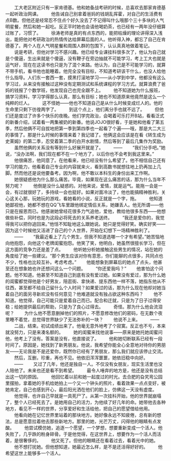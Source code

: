 　　工大老区附近只有一家肯德基。他和她备战考研的时候，总喜欢去那家肯德基一起听政治网课。
　　他告诫自己别拿着爸妈的钱胡乱挥霍，对自己的生活费有点B数。但他还是经常忍不住点个好久没去了不记得叫什么哦那个三十多块的人气明星餐，然后和她一起吃。反正平时她也会请他喝奶茶，也已经有一两年没仔细算过账了，习惯了。
　　徐涛老师是真的有点东西的，能把枯燥的理论讲得深入浅出，能把他对考研政治的热情传达给屏幕后面的人。他听得入神，都忘了自己在肯德基了。两个人在人气明星餐和周围人群的包围下，认认真真地做着笔记。
　　说是考研，但他对学习不感兴趣。他已经专业课挂科很多次了，他认为自己就是个傻逼，生出来就是个傻逼，没有鞭子在旁边抽就不可能学习，考上工大也就是运气好，现在在这读书也只是为了混个来路。他认为，自己是不可能学习的，就算不带手机，看书他也能睡着。他完全没有目标，不知道考研该干什么，也没人给他什么指导。人们东一套西一套，摸黑打滚地学习——从小学到中学，他都没有这么学习过，从来没有接触过这种没有定期测试和系统课程的学习方式。就算浪费了爸妈的钱报了个数学班，他发现自己也完全跟不上。
　　他不知道她为什么报班，搞学习资料，学习学得那么认真，那么有目标；她也不知道原来他竟然是这么一个纯粹的烂人。
　　这不怪她——他也不知道自己是从什么时候变成烂人的。他的生命里只剩下彷徨两字了。
　　到这个点上，他们离分手也就不远了。
　　但他们还是度过了许多个快乐的夜晚。他们学完政治，会喝着可乐打开B站，看看泛式的新番介绍，试着看一两集被奶的新番。他说JOJO很好看，于是她和他看了第五季，然后他俩不可自拔地把第一季到第四季也一起看了个遍——哦，那是大二大三的事情了。那是什么时候的事情来着？我记错了。他俩这会应该是在看《转生成为史莱姆》的第二季，忍受着第二季的白开水剧情，然后等到了最后几集作为奖励。
　　虽然他俩的关系没有等到什么好展开就是了。
　　——
　　“我们分手吧。”她说，“没办法啊，我们现在都不在一个地方了，以后你也不会考到我这里来。”
　　他很痛苦，他同意了。在他看来，他已经没有什么希望了。他不相信自己还有学习的能力，他看着自己专业的内容就来火，看到高数书就想往地上扔再加上几脚。然而他还是说他要备考。因为啊，他不敢以本科生的身份出来工作啊。
　　她很疑惑他为什么那么痛苦。毕竟，如果现在这么痛苦的话，那为什么当年不努力呢？
　　他倒是没什么疑惑的。对他来说，爱情，就是运气。能拖一会是一会，有过就很好了，多持续一会也挺好。如果对面冷淡了，他也能搞精神胜利，关心这关心那，玩她玩的游戏，看她看的小说，反正就是一个字，拖。
　　他知道她鄙视他，她都不想在QQ飞车里跟他绑定情侣关系，她嫌丢人。他无所谓——他只是在报恩而已。他感谢她曾经花很多力气追他，爱他，教给他很多东西——他想做些补偿，同时也是为这段必将死去的关系养老送终。
　　“我还是爱你的，我觉得我可以把你追回来。”他恬不知耻地这么跟她说。她只是觉得好笑。确实好笑——因为这个时候他又活进了自己的个人世界，开始在幻想下一场精神胜利了。
　　——
　　“我最近看上了几个男生，但我不知道选哪一个才有希望。”她苦恼地向他抱怨，向他这个老牌闺蜜抱怨。他笑了笑，他明白，她虽然很擅长学习，但在这方面的竞争力还是差了点。
　　他听她分析她接触这些男生的情况，站在她的角度给了她一些建议。“那个男生应该对你有意思，你们能聊的点很多，共同点也不少，性格也比较互补。考虑考虑。”
　　他能想象到屏幕后的她点了点头，他甚至还在想象她也许还想问这么一个问题。
　　“你还爱我吗？”
　　他害怕这个问题。他不知道。他甚至不知道自己到底有没有爱过她。如果没有爱过，那为什么她的闺蜜都觉得他是个好男友，陪逛街、拿快递、提东西他一样不落，她指东他从不往西，甚至都不给自己留什么个人时间？如果爱过的话，那为什么现在他却对她当着自己的面另寻新欢没有任何意见？他难道就没有独占欲这种东西吗？
　　他不知道。他觉得，自己可能只是爱着自己而已。配合和迁就，只是为了日子过得安稳；给她提供最后的帮助，只是为了良心过得去。
　　奇怪。那为什么他会流泪呢？
　　为什么他不愿意删掉他们的照片，不愿意修改他们的密码，在无数个夜里睡不着觉，总觉得世界缺少了无法弥补的一块？
　　他说不上来。
　　——
　　二战，结束。初试成绩出来了。他毫无意外地考了个寂寞。反正也不亏，本来就没努力，只是来凑名额的。
　　她的闺蜜来找他说事——原来是她托她闺蜜问他，他考上了没有。答案是没有，他直接说了。
　　他和她切断联系已经有一段时间了。原因是，她找到了新男朋友。他说，我希望你能全心全意地对待你的男朋友——无论我是不是还爱你，既然你已经有了男朋友，那么我们就应该停止交流。
　　然后，互删，珍重，再也不见。他依旧浑浑噩噩，她依旧稳中向好。
　　——
　　又过了几年，他还是独自一人。不仅没有女朋友，现实生活里也没人陪他了。未来也还是看不到希望。
　　最令人唾弃的地方是，他还是没有总结出这一切的原因。
　　他回忆着以前和她一起度过的时光。去合肥的旮旯弯公园里摆拍，拿着她的手机给她拍上一个又一个钟头的照片，看着效果一点点变好，被她肯定，自己也感到开心，最后阳光洒在他们的脸上，仿佛这一天没有虚度。
　　他觉得，也许自己早就是一具死尸了。从第一次挂科开始，他的世界就崩塌了，整个人已经死去了。是她用自己的活力，为他续了好几年的命。她带他去各种地方，看见不一样的世界，分享爱好和生活给他，把自己的愿望借给他用。
　　他看向她在记忆世界里站着的那块地方。她好像永远不知疲倦，总有新的想法，总是愿意拉着他去那些新地方。那里的她，光芒万丈，闪得他的眼睛有点发酸。
　　他尝试模仿她，追逐一个愿望，一个梦想，想要重新变成一个活人。他失败了，几乎跌的粉身碎骨。于是他觉得，在这世界上，想要作为一个活人而活着，是很奢侈的。
　　他又死了。但他的眼睛还在看着过去，看着光中的她。
　　他不想打扰她。但他想知道，她最近怎么样，是不是还活得好好的。
　　他希望这世上能够多一个活人。
<!-- ##{"timestamp":1679579854}## -->